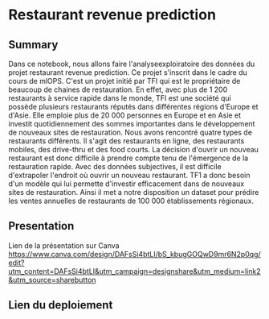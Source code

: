 # Restaurant revenue prediction

## Summary

Dans ce notebook, nous allons faire l'analyseexploiratoire des données du projet restaurant revenue prediction.
Ce projet s'inscrit dans le cadre du cours de mlOPS. C'est un projet initié par TFI qui est le propriétaire de beaucoup de chaines de restauration. En effet, avec plus de 1 200 restaurants à service rapide dans le monde, TFI est une société qui possède plusieurs restaurants réputés dans différentes régions d'Europe et d'Asie. Elle emploie plus de 20 000 personnes en Europe et en Asie et investit quotidiennement des sommes importantes dans le développement de nouveaux sites de restauration. Nous avons rencontré quatre types de restaurants différents. Il s'agit des restaurants en ligne, des restaurants mobiles, des drive-thru et des food courts. La décision d'ouvrir un nouveau restaurant est donc difficile à prendre compte tenu de l'émergence de la restauration rapide.
Avec des données subjectives, il est difficile d'extrapoler l'endroit où ouvrir un nouveau restaurant. TF1 a donc besoin d'un modèle qui lui permette d'investir efficacement dans de nouveaux sites de restauration. Ainsi il met a notre disposition un dataset pour  prédire les ventes annuelles de restaurants de 100 000 établissements régionaux.


## Presentation
Lien de la présentation sur Canva
https://www.canva.com/design/DAFsSi4btLI/bS_kbugGOQwD9mr6N2p0qg/edit?utm_content=DAFsSi4btLI&utm_campaign=designshare&utm_medium=link2&utm_source=sharebutton


## Lien du deploiement 


